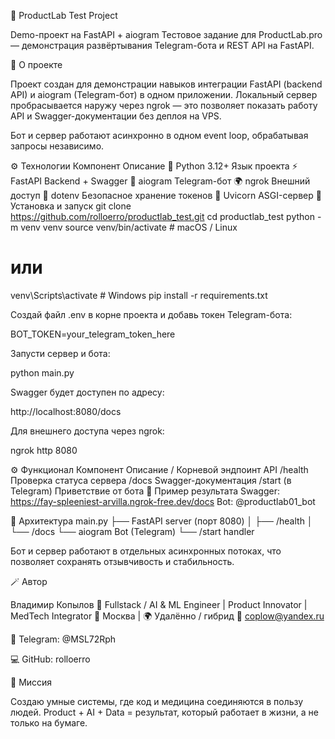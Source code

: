 🧠 ProductLab Test Project

Demo-проект на FastAPI + aiogram
Тестовое задание для ProductLab.pro — демонстрация развёртывания Telegram-бота и REST API на FastAPI.

🚀 О проекте

Проект создан для демонстрации навыков интеграции FastAPI (backend API) и aiogram (Telegram-бот) в одном приложении.
Локальный сервер пробрасывается наружу через ngrok — это позволяет показать работу API и Swagger-документации без деплоя на VPS.

Бот и сервер работают асинхронно в одном event loop, обрабатывая запросы независимо.

⚙️ Технологии
Компонент	Описание
🐍 Python 3.12+	Язык проекта
⚡ FastAPI	Backend + Swagger
🤖 aiogram	Telegram-бот
🌍 ngrok	Внешний доступ
🔐 dotenv	Безопасное хранение токенов
🧱 Uvicorn	ASGI-сервер
🧩 Установка и запуск
git clone https://github.com/rolloerro/productlab_test.git
cd productlab_test
python -m venv venv
source venv/bin/activate   # macOS / Linux
# или
venv\Scripts\activate      # Windows
pip install -r requirements.txt


Создай файл .env в корне проекта и добавь токен Telegram-бота:

BOT_TOKEN=your_telegram_token_here


Запусти сервер и бота:

python main.py


Swagger будет доступен по адресу:

http://localhost:8080/docs


Для внешнего доступа через ngrok:

ngrok http 8080

⚙️ Функционал
Компонент	Описание
/	Корневой эндпоинт API
/health	Проверка статуса сервера
/docs	Swagger-документация
/start (в Telegram)	Приветствие от бота
🧠 Пример результата
Swagger: https://fay-spleeniest-arvilla.ngrok-free.dev/docs
Bot: @productlab01_bot

🧩 Архитектура
main.py
 ├── FastAPI server (порт 8080)
 │    ├── /health
 │    └── /docs
 └── aiogram Bot (Telegram)
      └── /start handler


Бот и сервер работают в отдельных асинхронных потоках, что позволяет сохранять отзывчивость и стабильность.

🪄 Автор

Владимир Копылов
🧠 Fullstack / AI & ML Engineer | Product Innovator | MedTech Integrator
📍 Москва | 🌍 Удалённо / гибрид
📧 coplow@yandex.ru

💬 Telegram: @MSL72Rph

💻 GitHub: rolloerro

🎯 Миссия

Создаю умные системы, где код и медицина соединяются в пользу людей.
Product + AI + Data = результат, который работает в жизни, а не только на бумаге.
